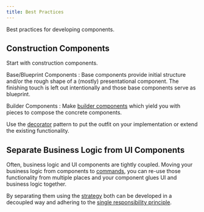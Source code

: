 ```yaml
---
title: Best Practices
---
```


Best practices for developing components.

## Construction Components

Start with construction components.

Base/Blueprint Components
: Base components provide initial structure and/or the rough shape of a
(mostly) presentational component. The finishing touch is left out
intentionally and those base components serve as blueprint.

Builder Components
: Make [builder components](./patterns/builder) which yield you with
pieces to compose the concrete components.

Use the [decorator](./patterns/decorator) pattern to put the outfit on your
implementation or extend the existing functionality.

## Separate Business Logic from UI Components

Often, business logic and UI components are tightly coupled. Moving your
business logic from components to [commands](./patterns/command), you can re-use
those functionality from multiple places and your component glues UI and
business logic together.

By separating them using the [strategy](./patterns/strategy) both can be
developed in a decoupled way and adhering to the [single responsibility
principle](https://en.wikipedia.org/wiki/Single_responsibility_principle).
